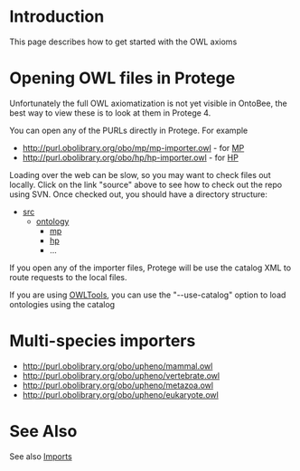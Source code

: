 # Introduction #

This page describes how to get started with the OWL axioms


# Opening OWL files in Protege #

Unfortunately the full OWL axiomatization is not yet visible in OntoBee, the best way to view these is to look at them in Protege 4.

You can open any of the PURLs directly in Protege. For example

  * http://purl.obolibrary.org/obo/mp/mp-importer.owl - for [MP](MP.md)
  * http://purl.obolibrary.org/obo/hp/hp-importer.owl - for [HP](HP.md)

Loading over the web can be slow, so you may want to check files out locally. Click on the link "source" above to see how to check out the repo using SVN. Once checked out, you should have a directory structure:

  * [src](http://phenotype-ontologies.googlecode.com/svn/trunk/src/)
    * [ontology](http://phenotype-ontologies.googlecode.com/svn/trunk/src/ontology/)
      * [mp](http://phenotype-ontologies.googlecode.com/svn/trunk/src/ontology/mp/)
      * [hp](http://phenotype-ontologies.googlecode.com/svn/trunk/src/ontology/hp/)
      * ...

If you open any of the importer files, Protege will be use the catalog XML to route requests to the local files.

If you are using [OWLTools](OWLTools.md), you can use the "--use-catalog" option to load ontologies using the catalog

# Multi-species importers #

  * http://purl.obolibrary.org/obo/upheno/mammal.owl
  * http://purl.obolibrary.org/obo/upheno/vertebrate.owl
  * http://purl.obolibrary.org/obo/upheno/metazoa.owl
  * http://purl.obolibrary.org/obo/upheno/eukaryote.owl


# See Also #

See also [Imports](Imports.md)